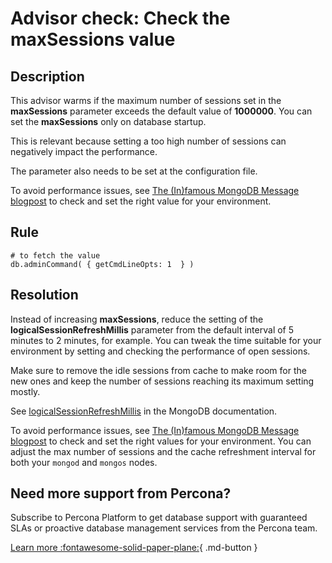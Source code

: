 # Advisor check: Check the maxSessions value

## Description 

This advisor warms if the maximum number of sessions set in the **maxSessions** parameter exceeds the default value of **1000000**. You can set the **maxSessions** only on database startup.

This is relevant because setting a too high number of sessions can negatively impact the performance.

The parameter also needs to be set at the configuration file.

To avoid performance issues, see [The (In)famous MongoDB Message blogpost](https://www.percona.com/blog/2021/06/03/mongodb-message-cannot-add-session-into-the-cache-toomanylogicalsessions) to check and set the right value for your environment.

## Rule

``` MONGODB_GETCMDLINEOPTS
# to fetch the value
db.adminCommand( { getCmdLineOpts: 1  } )
```
 
## Resolution
Instead of increasing **maxSessions**, reduce the setting of the **logicalSessionRefreshMillis** parameter from the default interval of 5 minutes to 2 minutes, for example. You can tweak the time suitable for your environment by setting and checking the performance of open sessions.

Make sure to remove the idle sessions from cache to make room for the new ones and keep the number of sessions reaching its maximum setting mostly.  
 
 See [logicalSessionRefreshMillis](https://www.mongodb.com/docs/manual/reference/parameters/#mongodb-parameter-param.logicalSessionRefreshMillis) in the MongoDB documentation. 

To avoid performance issues, see [The (In)famous MongoDB Message blogpost](https://www.percona.com/blog/2021/06/03/mongodb-message-cannot-add-session-into-the-cache-toomanylogicalsessions) to check and set the right values for your environment. You can adjust the max number of sessions and the cache refreshment interval for both your `mongod` and `mongos` nodes.

## Need more support from Percona?
Subscribe to Percona Platform to get database support with guaranteed SLAs or proactive database management services from the Percona team.

[Learn more :fontawesome-solid-paper-plane:](https://per.co.na/subscribe){ .md-button }
